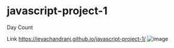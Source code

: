 # javascript-project-1

Day Count

Link
https://jeyachandranj.github.io/javascript-project-1/
![image](https://github.com/user-attachments/assets/dc3403fb-5669-408f-ab07-13b7dbb42742)
